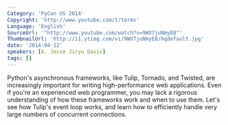 ```yaml
---
Category: 'PyCon US 2014'
Copyright: 'http://www.youtube.com/t/terms'
Language: 'English'
SourceUrl: '"http://www.youtube.com/watch?v=9WV7juNmyE8"'
ThumbnailUrl: 'http://i1.ytimg.com/vi/9WV7juNmyE8/hqdefault.jpg'
date: '2014-04-12'
speakers: [A. Jesse Jiryu Davis]
tags: []
---
```

Python's asynchronous frameworks, like Tulip, Tornado, and Twisted, are increasingly important for writing high-performance web applications. Even if you're an experienced web programmer, you may lack a rigorous understanding of how these frameworks work and when to use them. Let's see how Tulip's event loop works, and learn how to efficiently handle very large numbers of concurrent connections.